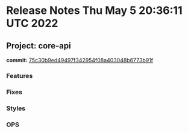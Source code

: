 # Release Notes Thu May  5 20:36:11 UTC 2022
## Project: core-api
**commit:** [75c30b9ed49497f342954f08a403048b6773b91f](https://github.com/rafaelaraujo-ezops/test/commit/75c30b9ed49497f342954f08a403048b6773b91f)
### Features
### Fixes
### Styles
### OPS
